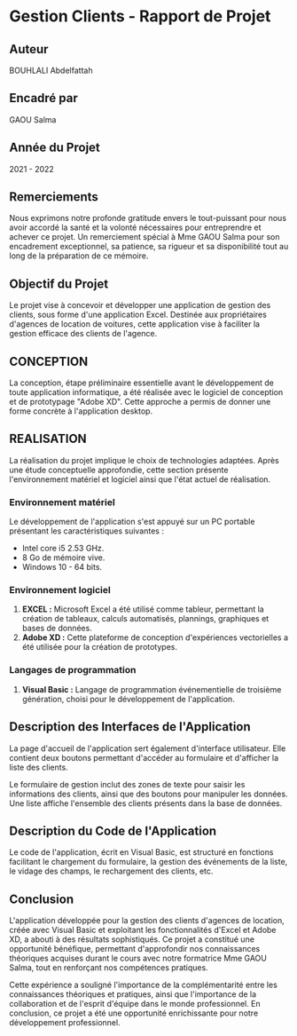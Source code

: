 # Gestion Clients - Rapport de Projet

## Auteur
BOUHLALI Abdelfattah

## Encadré par
GAOU Salma

## Année du Projet
2021 - 2022

## Remerciements
Nous exprimons notre profonde gratitude envers le tout-puissant pour nous avoir accordé la santé et la volonté nécessaires pour entreprendre et achever ce projet. Un remerciement spécial à Mme GAOU Salma pour son encadrement exceptionnel, sa patience, sa rigueur et sa disponibilité tout au long de la préparation de ce mémoire.

## Objectif du Projet
Le projet vise à concevoir et développer une application de gestion des clients, sous forme d'une application Excel. Destinée aux propriétaires d'agences de location de voitures, cette application vise à faciliter la gestion efficace des clients de l'agence.

## CONCEPTION
La conception, étape préliminaire essentielle avant le développement de toute application informatique, a été réalisée avec le logiciel de conception et de prototypage "Adobe XD". Cette approche a permis de donner une forme concrète à l'application desktop.

## REALISATION
La réalisation du projet implique le choix de technologies adaptées. Après une étude conceptuelle approfondie, cette section présente l'environnement matériel et logiciel ainsi que l'état actuel de réalisation.

### Environnement matériel
Le développement de l'application s'est appuyé sur un PC portable présentant les caractéristiques suivantes :
- Intel core i5 2.53 GHz.
- 8 Go de mémoire vive.
- Windows 10 - 64 bits.

### Environnement logiciel
1. **EXCEL :** Microsoft Excel a été utilisé comme tableur, permettant la création de tableaux, calculs automatisés, plannings, graphiques et bases de données.
2. **Adobe XD :** Cette plateforme de conception d'expériences vectorielles a été utilisée pour la création de prototypes.

### Langages de programmation
1. **Visual Basic :** Langage de programmation événementielle de troisième génération, choisi pour le développement de l'application.

## Description des Interfaces de l'Application
La page d'accueil de l'application sert également d'interface utilisateur. Elle contient deux boutons permettant d'accéder au formulaire et d'afficher la liste des clients.

Le formulaire de gestion inclut des zones de texte pour saisir les informations des clients, ainsi que des boutons pour manipuler les données. Une liste affiche l'ensemble des clients présents dans la base de données.

## Description du Code de l'Application
Le code de l'application, écrit en Visual Basic, est structuré en fonctions facilitant le chargement du formulaire, la gestion des événements de la liste, le vidage des champs, le rechargement des clients, etc.

## Conclusion
L'application développée pour la gestion des clients d'agences de location, créée avec Visual Basic et exploitant les fonctionnalités d'Excel et Adobe XD, a abouti à des résultats sophistiqués. Ce projet a constitué une opportunité bénéfique, permettant d'approfondir nos connaissances théoriques acquises durant le cours avec notre formatrice Mme GAOU Salma, tout en renforçant nos compétences pratiques.

Cette expérience a souligné l'importance de la complémentarité entre les connaissances théoriques et pratiques, ainsi que l'importance de la collaboration et de l'esprit d'équipe dans le monde professionnel. En conclusion, ce projet a été une opportunité enrichissante pour notre développement professionnel.
